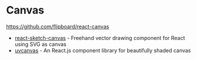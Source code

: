 Canvas
========

https://github.com/flipboard/react-canvas
- [react-sketch-canvas](https://github.com/vinothpandian/react-sketch-canvas) - Freehand vector drawing component for React using SVG as canvas 
- [uvcanvas](https://github.com/latentcat/uvcanvas) - An React.js component library for beautifully shaded canvas
